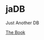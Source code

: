 # jaDB
Just Another DB

[The Book](https://stackpatch.io/pdf/database-design-and-implementation.pdf)
